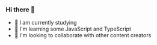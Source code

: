 ### Hi there 👋

- 🔭 I am currently studying
- 🌱 I'm learning some JavaScript and TypeScript
- 👯 I'm looking to collaborate with other content creators
